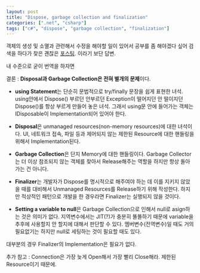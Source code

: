 ```yaml
---
layout: post
title: "Dispose, garbage collection and finalization"
categories: [".net", "csharp"]
tags: ["c#", "dispose", "garbage collection", "finalization"]
---
```


객체의 생성 및 소멸과 관련해서 수정을 해야할 일이 있어서 공부를 좀 해야겠다 싶어 검색을 하다가 찾은 괜찮은 [포스팅][Dispose]. 이라기 보단 답변.
 
내 수준으로 굳이 번역을 하자면
 
결론 : **Disposal과 Garbage Collection은 전혀 별개의 문제**이다.

+ **using Statement**는 단순히 문법적으로 try/finally 문장을 쉽게 표현한 녀석.
	using안에서 Dispose() 부르던 안부르던 Exception이 떨어지던 안 떨이지던 Dispose()를 항상 부르게 만들어 놓은 녀석.
	그래서 using문 안에 들어가는 객체는 IDisposable이 Implementation되어 있어야 한다.
 
+ **Disposal**은 unmanaged resources(non-memory resources)에 대한 녀석이다.
	UI, 네트워크 접속, 파일 등과 제어되지 않는 제한된 Resource에 대한 핸들링을 위해서 Implementation된다.
 
+ **Garbage Collection**은 단지 Memory에 대한 핸들링이다.
	Garbage Collector는 더 이상 참조되지 않는 객체를 찾아서 Release해주는 역할을 하지만 항상 돌아가는 건 아니다.
 
+ **Finalizer**는 개발자가 Dispose를 명시적으로 해주여야 하는 데 이를 지키지 않았을 때를 대비해서 Unmanaged Resources를 Release하기 위해 작성한다.
	하지만 적상적인 패턴으로 개발을 한 경우라면 Finalizer는 실행되지 않을 것이다.
 
+ **Setting a variable to null**은	Garbage Collection으로 인해서 null로 asign하는 것은 의미가 없다.
	지역변수에서는 JIT(?)가 충분히 똘똘하기 때문에 variable을 추후에 사용할지 안 할지에 대해서 판단할 수 있다.
	멤버변수(전역변수)일 때도 거의 필요없기는 하지만 null로 세팅하는 것이 필요할 때도 있다.
 
대부분의 경우 Finalizer의 Implementation은 필요가 없다.

추가 참고 : Connection은 가장 늦게 Open해서 가장 빨리 Close해라. 제한된 Resource이기 때문에.

[Dispose]: http://stackoverflow.com/questions/574019/calling-null-on-a-class-vs-dispose